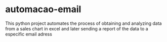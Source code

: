 # automacao-email
 This python project automates the process of obtaining and analyzing data from a sales chart in excel and later sending a report of the data to a especific email adress
